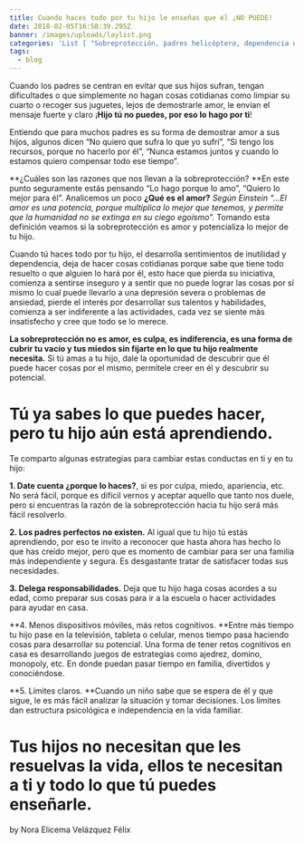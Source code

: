 ```yaml
---
title: Cuando haces todo por tu hijo le enseñas que él ¡NO PUEDE!
date: 2018-02-05T16:58:39.295Z
banner: /images/uploads/laylist.png
categories: 'List [ "Sobreprotección, padres helicóptero, dependencia emocional" ]'
tags:
  - blog
---
```

Cuando los padres se centran en evitar que sus hijos sufran, tengan dificultades o que simplemente no hagan cosas cotidianas como limpiar su cuarto o recoger sus juguetes, lejos de demostrarle amor, le envían el mensaje fuerte y claro ¡**Hijo tú no puedes, por eso lo hago por ti**!

Entiendo que para muchos padres es su forma de demostrar amor a sus hijos, algunos dicen “No quiero que sufra lo que yo sufrí”, “Si tengo los recursos, porque no hacerlo por él”, “Nunca estamos juntos y cuando lo estamos quiero compensar todo ese tiempo”.

**¿Cuáles son las razones que nos llevan a la sobreprotección? **En este punto seguramente estás pensando “Lo hago porque lo amo”, “Quiero lo mejor para él”. Analicemos un poco **¿Qué es el amor?** _Según Einstein “…El amor es una potencia, porque multiplica lo mejor que tenemos, y permite que la humanidad no se extinga en su ciego egoísmo”._ Tomando esta definición veamos si la sobreprotección es amor y potencializa lo mejor de tu hijo.

Cuando tú haces todo por tu hijo, el desarrolla sentimientos de inutilidad y dependencia, deja de hacer cosas cotidianas porque sabe que tiene todo resuelto o que alguien lo hará por él, esto hace que pierda su iniciativa, comienza a sentirse inseguro y a sentir que no puede lograr las cosas por sí mismo lo cual puede llevarlo a una depresión severa o problemas de ansiedad, pierde el interés por desarrollar sus talentos y habilidades, comienza a ser indiferente a las actividades, cada vez se siente más insatisfecho y cree que todo se lo merece. 

**La sobreprotección no es amor, es culpa, es indiferencia, es una forma de cubrir tu vacío y tus miedos sin fijarte en lo que tu hijo realmente necesita.** Si tú amas a tu hijo, dale la oportunidad de descubrir que él puede hacer cosas por el mismo, permítele creer en él y descubrir su potencial.

# Tú ya sabes lo que puedes hacer, pero tu hijo aún está aprendiendo.

Te comparto algunas estrategias para cambiar estas conductas en ti y en tu hijo:

**1.	Date cuenta ¿porque lo haces?**, si es por culpa, miedo, apariencia, etc. No será fácil, porque es difícil vernos y aceptar aquello que tanto nos duele, pero si encuentras la razón de la sobreprotección hacia tu hijo será más fácil resolverlo.

**2.	Los padres perfectos no existen.** Al igual que tu hijo tú estás aprendiendo, por eso te invito a reconocer que hasta ahora has hecho lo que has creído mejor, pero que es momento de cambiar para ser una familia más independiente y segura. Es desgastante tratar de satisfacer todas sus necesidades.

**3.	Delega responsabilidades.** Deja que tu hijo haga cosas acordes a su edad, como preparar sus cosas para ir a la escuela o hacer actividades para ayudar en casa.

**4.	Menos dispositivos móviles, más retos cognitivos. **Entre más tiempo tu hijo pase en la televisión, tableta o celular, menos tiempo pasa haciendo cosas para desarrollar su potencial. Una forma de tener retos cognitivos en casa es desarrollando juegos de estrategias como ajedrez, domino, monopoly, etc. En donde puedan pasar tiempo en familia, divertidos y conociéndose.

**5.	Límites claros. **Cuando un niño sabe que se espera de él y que sigue, le es más fácil analizar la situación y tomar decisiones. Los límites dan estructura psicológica e independencia en la vida familiar.

# Tus hijos no necesitan que les resuelvas la vida, ellos te necesitan a ti y todo lo que tú puedes enseñarle.

by Nora Elicema Velázquez Félix
